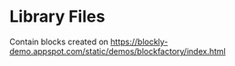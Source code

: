 # Library Files

Contain blocks created on https://blockly-demo.appspot.com/static/demos/blockfactory/index.html
